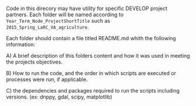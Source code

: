 Code in this direcory may have utility for specific DEVELOP project partners. Each folder will be named according to 
`Year_Term_Node_ProjectShortTitle` such as `2015_Spring_LaRC_VA_agriculture`. 

Each folder should contain a file titled README.md whith the following information:

A) A brief description of this folders content and how it was used in meeting the projects objectives.

B) How to run the code, and the order in which scripts are executed or processes were run, if applicable.

C) the dependencies and packages required to run the scripts including versions. (ex: dnppy, gdal, scipy, matplotlib)



